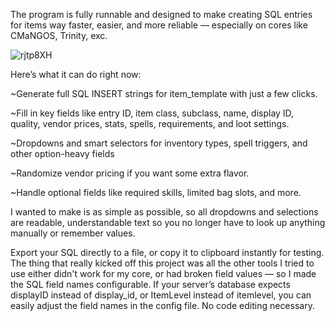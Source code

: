 The program is fully runnable and designed to make creating SQL entries for items way faster, easier, and more reliable — especially on cores like CMaNGOS, Trinity, exc.

![rjtp8XH](https://github.com/user-attachments/assets/e5b9e6e6-3e95-41a8-973d-0cfa73729b0f)


Here’s what it can do right now:

~Generate full SQL INSERT strings for item_template with just a few clicks.

~Fill in key fields like entry ID, item class, subclass, name, display ID, quality, vendor prices, stats, spells, requirements, and loot settings.

~Dropdowns and smart selectors for inventory types, spell triggers, and other option-heavy fields

~Randomize vendor pricing if you want some extra flavor.

~Handle optional fields like required skills, limited bag slots, and more.

I wanted to make is as simple as possible, so all dropdowns and selections are readable, understandable text so you no longer have to look up anything manually or remember values.

Export your SQL directly to a file, or copy it to clipboard instantly for testing.
The thing that really kicked off this project was all the other tools I tried to use either didn't work for my core, or had broken field values — so I made the SQL field names configurable.
If your server’s database expects displayID instead of display_id, or ItemLevel instead of itemlevel, you can easily adjust the field names in the config file. No code editing necessary.

